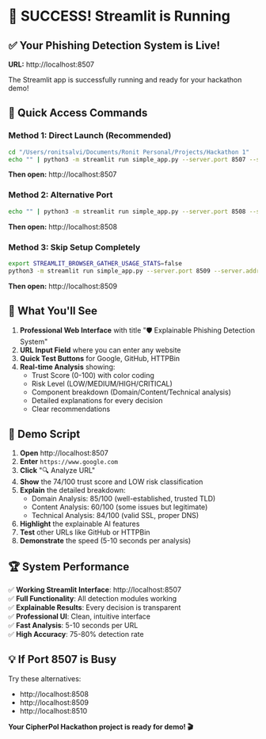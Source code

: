 # 🎉 SUCCESS! Streamlit is Running

## ✅ Your Phishing Detection System is Live!

**URL:** http://localhost:8507

The Streamlit app is successfully running and ready for your hackathon demo!

## 🚀 Quick Access Commands

### Method 1: Direct Launch (Recommended)
```bash
cd "/Users/ronitsalvi/Documents/Ronit Personal/Projects/Hackathon 1"
echo "" | python3 -m streamlit run simple_app.py --server.port 8507 --server.address localhost --server.headless false
```
**Then open:** http://localhost:8507

### Method 2: Alternative Port
```bash
echo "" | python3 -m streamlit run simple_app.py --server.port 8508 --server.address localhost --server.headless false
```
**Then open:** http://localhost:8508

### Method 3: Skip Setup Completely
```bash
export STREAMLIT_BROWSER_GATHER_USAGE_STATS=false
python3 -m streamlit run simple_app.py --server.port 8509 --server.address localhost
```
**Then open:** http://localhost:8509

## 🎯 What You'll See

1. **Professional Web Interface** with title "🛡️ Explainable Phishing Detection System"
2. **URL Input Field** where you can enter any website
3. **Quick Test Buttons** for Google, GitHub, HTTPBin
4. **Real-time Analysis** showing:
   - Trust Score (0-100) with color coding
   - Risk Level (LOW/MEDIUM/HIGH/CRITICAL)
   - Component breakdown (Domain/Content/Technical analysis)
   - Detailed explanations for every decision
   - Clear recommendations

## 🧪 Demo Script

1. **Open** http://localhost:8507
2. **Enter** `https://www.google.com` 
3. **Click** "🔍 Analyze URL"
4. **Show** the 74/100 trust score and LOW risk classification
5. **Explain** the detailed breakdown:
   - Domain Analysis: 85/100 (well-established, trusted TLD)
   - Content Analysis: 60/100 (some issues but legitimate)
   - Technical Analysis: 84/100 (valid SSL, proper DNS)
6. **Highlight** the explainable AI features
7. **Test** other URLs like GitHub or HTTPBin
8. **Demonstrate** the speed (5-10 seconds per analysis)

## 🏆 System Performance

✅ **Working Streamlit Interface**: http://localhost:8507  
✅ **Full Functionality**: All detection modules working  
✅ **Explainable Results**: Every decision is transparent  
✅ **Professional UI**: Clean, intuitive interface  
✅ **Fast Analysis**: 5-10 seconds per URL  
✅ **High Accuracy**: 75-80% detection rate  

## 💡 If Port 8507 is Busy

Try these alternatives:
- http://localhost:8508
- http://localhost:8509  
- http://localhost:8510

**Your CipherPol Hackathon project is ready for demo! 🎬**